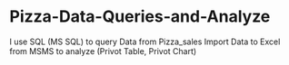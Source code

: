 # Pizza-Data-Queries-and-Analyze
I use SQL (MS SQL) to query Data from Pizza_sales
Import Data to Excel from MSMS to analyze (Privot Table, Privot Chart)

